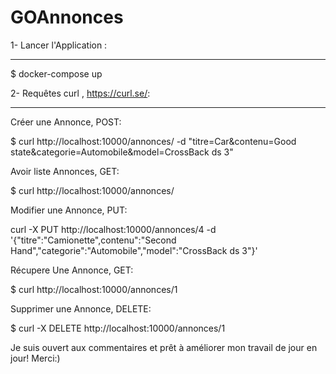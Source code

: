 # GOAnnonces

1- Lancer l'Application : 
*********************************************************************************************************

$ docker-compose up



2- Requêtes curl , https://curl.se/:
*********************************************************************************************************

Créer une Annonce, POST:

$ curl http://localhost:10000/annonces/ -d "titre=Car&contenu=Good state&categorie=Automobile&model=CrossBack ds 3"


Avoir liste Annonces, GET:

$ curl http://localhost:10000/annonces/



Modifier une Annonce, PUT:

curl -X PUT http://localhost:10000/annonces/4 -d '{"titre":"Camionette",contenu":"Second Hand","categorie":"Automobile","model":"CrossBack ds 3"}'



Récupere Une Annonce, GET:

$ curl http://localhost:10000/annonces/1



Supprimer une Annonce, DELETE:

$ curl -X DELETE http://localhost:10000/annonces/1


Je suis ouvert aux commentaires et prêt à améliorer mon travail de jour en jour! Merci:)


